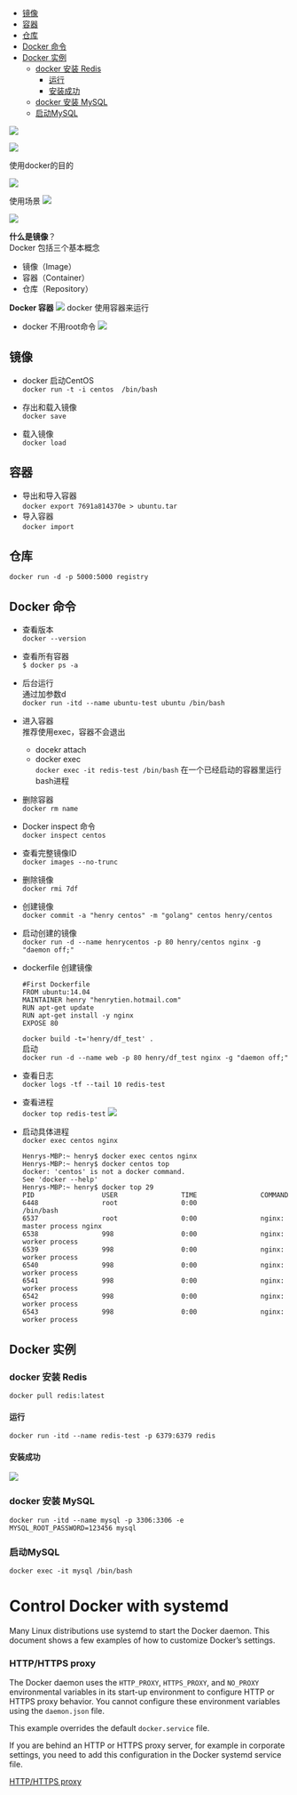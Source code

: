 
<!-- TOC -->

- [镜像](#%e9%95%9c%e5%83%8f)
- [容器](#%e5%ae%b9%e5%99%a8)
- [仓库](#%e4%bb%93%e5%ba%93)
- [Docker 命令](#docker-%e5%91%bd%e4%bb%a4)
- [Docker 实例](#docker-%e5%ae%9e%e4%be%8b)
  - [docker 安装 Redis](#docker-%e5%ae%89%e8%a3%85-redis)
    - [运行](#%e8%bf%90%e8%a1%8c)
    - [安装成功](#%e5%ae%89%e8%a3%85%e6%88%90%e5%8a%9f)
  - [docker 安装 MySQL](#docker-%e5%ae%89%e8%a3%85-mysql)
  - [启动MySQL](#%e5%90%af%e5%8a%a8mysql)

<!-- /TOC -->

![](./images/docker.png)


![](./images/linux_vs_docker.png)

使用docker的目的

![](./images/docker_target.png)

使用场景
![](./images/usage.png)

![](./images/docker_parts.png)


**什么是镜像**？  
Docker 包括三个基本概念
* 镜像（Image）
* 容器（Container）
* 仓库（Repository）

**Docker 容器**
![](./images/docker_work.png)
docker 使用容器来运行
- docker 不用root命令
![](./images/noroot.png)


## 镜像
- docker 启动CentOS  
`docker run -t -i centos  /bin/bash`

- 存出和载入镜像  
`docker save `
- 载入镜像  
`docker load`
## 容器
- 导出和导入容器  
`docker export 7691a814370e > ubuntu.tar`
- 导入容器  
`docker import  `

## 仓库  
`docker run -d -p 5000:5000 registry`

## Docker 命令
- 查看版本  
`docker --version`

- 查看所有容器  
`$ docker ps -a`

- 后台运行  
通过加参数d  
`docker run -itd --name ubuntu-test ubuntu /bin/bash`
- 进入容器  
推荐使用exec，容器不会退出
    - docekr attach
    - docker exec  
      `docker exec -it redis-test /bin/bash` 在一个已经启动的容器里运行bash进程 
- 删除容器  
`docker rm name`  
- Docker inspect 命令  
`docker inspect centos`

- 查看完整镜像ID  
`docker images --no-trunc`

- 删除镜像  
`docker rmi 7df` 

- 创建镜像   
`docker commit -a "henry centos" -m "golang" centos henry/centos`

- 启动创建的镜像  
`docker run -d --name henrycentos -p 80 henry/centos nginx -g "daemon off;"`

- dockerfile 创建镜像  
    ```shell
    #First Dockerfile
    FROM ubuntu:14.04
    MAINTAINER henry "henrytien.hotmail.com"
    RUN apt-get update
    RUN apt-get install -y nginx
    EXPOSE 80
    ```
    `docker build -t='henry/df_test' .`  
    启动  
    `docker run -d --name web -p 80 henry/df_test nginx -g "daemon off;"`

- 查看日志  
`docker logs -tf --tail 10 redis-test`
- 查看进程  
`docker top redis-test`
![](./images/docker_top.png)
- 启动具体进程  
`docker exec centos nginx`
    ```shell
    Henrys-MBP:~ henry$ docker exec centos nginx
    Henrys-MBP:~ henry$ docker centos top
    docker: 'centos' is not a docker command.
    See 'docker --help'
    Henrys-MBP:~ henry$ docker top 29
    PID                 USER                TIME                COMMAND
    6448                root                0:00                /bin/bash
    6537                root                0:00                nginx: master process nginx
    6538                998                 0:00                nginx: worker process
    6539                998                 0:00                nginx: worker process
    6540                998                 0:00                nginx: worker process
    6541                998                 0:00                nginx: worker process
    6542                998                 0:00                nginx: worker process
    6543                998                 0:00                nginx: worker process

    ```
## Docker 实例
### docker 安装 Redis  
`docker pull redis:latest`

#### 运行
`docker run -itd --name redis-test -p 6379:6379 redis`

#### 安装成功
![](./images/docker_redis.png)

### docker 安装 MySQL
`docker run -itd --name mysql -p 3306:3306 -e MYSQL_ROOT_PASSWORD=123456 mysql`

### 启动MySQL

`docker exec -it mysql /bin/bash`



# Control Docker with systemd

Many Linux distributions use systemd to start the Docker daemon. This document shows a few examples of how to customize Docker’s settings.

### HTTP/HTTPS proxy

The Docker daemon uses the `HTTP_PROXY`, `HTTPS_PROXY`, and `NO_PROXY` environmental variables in its start-up environment to configure HTTP or HTTPS proxy behavior. You cannot configure these environment variables using the `daemon.json` file.

This example overrides the default `docker.service` file.

If you are behind an HTTP or HTTPS proxy server, for example in corporate settings, you need to add this configuration in the Docker systemd service file.

[HTTP/HTTPS proxy](https://docs.docker.com/config/daemon/systemd/#httphttps-proxy) 






